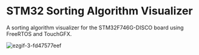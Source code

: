 # STM32 Sorting Algorithm Visualizer

A sorting algorithm visualizer for the STM32F746G-DISCO board using FreeRTOS and TouchGFX. 

![ezgif-3-fd47577eef](https://github.com/Blargian/Embedded-Sorting-Algorithms/assets/41984034/3fac2d33-fa3c-4106-a50c-5a20e1f5f388)
